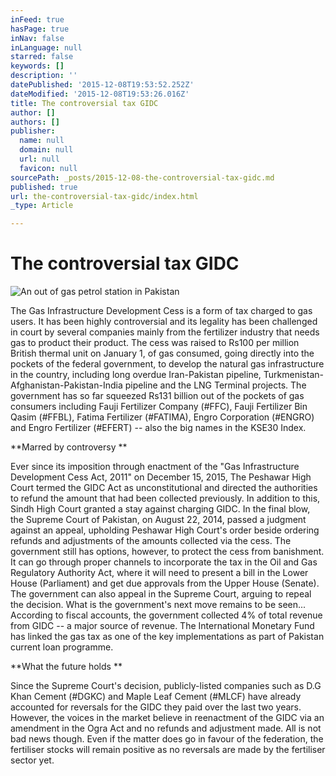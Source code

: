 ```yaml
---
inFeed: true
hasPage: true
inNav: false
inLanguage: null
starred: false
keywords: []
description: ''
datePublished: '2015-12-08T19:53:52.252Z'
dateModified: '2015-12-08T19:53:26.016Z'
title: The controversial tax GIDC
author: []
authors: []
publisher:
  name: null
  domain: null
  url: null
  favicon: null
sourcePath: _posts/2015-12-08-the-controversial-tax-gidc.md
published: true
url: the-controversial-tax-gidc/index.html
_type: Article

---
```

# The controversial tax GIDC
![An out of gas petrol station in Pakistan ](https://the-grid-user-content.s3-us-west-2.amazonaws.com/24d3ea3f-6b71-4209-8bc0-3e6a9e4886fc.jpg)

The Gas Infrastructure Development Cess is a form of tax charged to gas users. It has been highly controversial and its legality has been challenged in court by several companies mainly from the fertilizer industry that needs gas to product their product.
The cess was raised to Rs100 per million British thermal unit on January 1, of gas consumed, going directly into the pockets of the federal government, to develop the natural gas infrastructure in the country, including long overdue Iran-Pakistan pipeline, Turkmenistan-Afghanistan-Pakistan-India pipeline and the LNG Terminal projects. The government has so far squeezed Rs131 billion out of the pockets of gas consumers including Fauji Fertilizer Company (\#FFC), Fauji Fertilizer Bin Qasim (\#FFBL), Fatima Fertilizer (\#FATIMA), Engro Corporation (\#ENGRO) and Engro Fertilizer (\#EFERT) -- also the big names in the KSE30 Index. 

**Marred by controversy **

Ever since its imposition through enactment of the "Gas Infrastructure Development Cess Act, 2011" on December 15, 2015, The Peshawar High Court termed the GIDC Act as unconstitutional and directed the authorities to refund the amount that had been collected previously. In addition to this, Sindh High Court granted a stay against charging GIDC. 
In the final blow, the Supreme Court of Pakistan, on August 22, 2014, passed a judgment against an appeal, upholding Peshawar High Court's order beside ordering refunds and adjustments of the amounts collected via the cess. 
The government still has options, however, to protect the cess from banishment. It can go through proper channels to incorporate the tax in the Oil and Gas Regulatory Authority Act, where it will need to present a bill in the Lower House (Parliament) and get due approvals from the Upper House (Senate). The government can also appeal in the Supreme Court, arguing to repeal the decision. 
What is the government's next move remains to be seen... 
According to fiscal accounts, the government collected 4% of total revenue from GIDC -- a major source of revenue. The International Monetary Fund has linked the gas tax as one of the key implementations as part of Pakistan current loan programme. 

**What the future holds **

Since the Supreme Court's decision, publicly-listed companies such as D.G Khan Cement (\#DGKC) and Maple Leaf Cement (\#MLCF) have already accounted for reversals for the GIDC they paid over the last two years. However, the voices in the market believe in reenactment of the GIDC via an amendment in the Ogra Act and no refunds and adjustment made. 
All is not bad news though. Even if the matter does go in favour of the federation, the fertiliser stocks will remain positive as no reversals are made by the fertiliser sector yet.